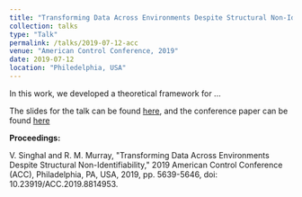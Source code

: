 ```yaml
---
title: "Transforming Data Across Environments Despite Structural Non-Identifiability"
collection: talks
type: "Talk"
permalink: /talks/2019-07-12-acc
venue: "American Control Conference, 2019"
date: 2019-07-12
location: "Philedelphia, USA"
---
```


In this work, we developed a theoretical framework for ...


The slides for the talk can be found [here](/files/ACC2019_pres.pdf), and the conference paper can be found [here](/files/ACC_root.pdf)

**Proceedings:**

V. Singhal and R. M. Murray, "Transforming Data Across Environments Despite Structural Non-Identifiability," 2019 American Control Conference (ACC), Philadelphia, PA, USA, 2019, pp. 5639-5646, doi: 10.23919/ACC.2019.8814953.